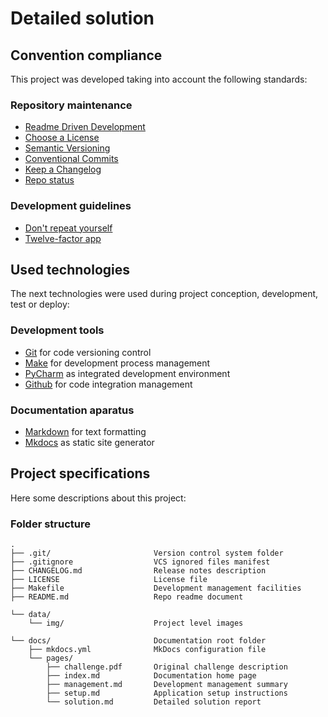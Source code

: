# Detailed solution 

[-0]: https://tom.preston-werner.com/2010/08/23/readme-driven-development.html "Readme Driven Development"
[-1]: https://choosealicense.com/licenses/ "Choose a License"
[-2]: https://semver.org/ "Semantic Versioning"
[-3]: https://www.conventionalcommits.org/en/v1.0.0/ "Conventional Commits"
[-4]: https://keepachangelog.com/en/1.0.0/ "Keep a Changelog"
[-5]: https://www.repostatus.org "Repo status"
[-6]: https://en.wikipedia.org/wiki/Don't_repeat_yourself "Don't repeat yourself"
[-7]: https://12factor.net/ "Twelve-factor app"

[>1]: https://git-scm.com/ "Git"
[>2]: https://www.gnu.org/software/make/ "GNU Make"
[>3]: https://www.jetbrains.com/pycharm/ "PyCharm"
[>4]: https://github.com "Github"
[>5]: https://en.wikipedia.org/wiki/Markdown "Markdown"
[>6]: https://www.mkdocs.org/ "Mkdocs"


## Convention compliance
This project was developed taking into account the following standards:

### Repository maintenance
* [Readme Driven Development][-0]
* [Choose a License][-1]
* [Semantic Versioning][-2]
* [Conventional Commits][-3]
* [Keep a Changelog][-4]
* [Repo status][-5]

### Development guidelines
* [Don't repeat yourself][-6]
* [Twelve-factor app][-7]


## Used technologies
The next technologies were used during project conception, development, test or deploy: 

### Development tools
* [Git][>1] for code versioning control
* [Make][>2] for development process management
* [PyCharm][>3] as integrated development environment
* [Github][>4] for code integration management

### Documentation aparatus
* [Markdown][>5] for text formatting
* [Mkdocs][>6] as static site generator


## Project specifications
Here some descriptions about this project:

### Folder structure
```
.
├── .git/                       Version control system folder
├── .gitignore                  VCS ignored files manifest
├── CHANGELOG.md                Release notes description
├── LICENSE                     License file
├── Makefile                    Development management facilities
├── README.md                   Repo readme document

└── data/
    └── img/                    Project level images

└── docs/                       Documentation root folder
    ├── mkdocs.yml              MkDocs configuration file  
    └── pages/                  
        ├── challenge.pdf       Original challenge description
        ├── index.md            Documentation home page
        ├── management.md       Development management summary
        ├── setup.md            Application setup instructions
        └── solution.md         Detailed solution report
```
